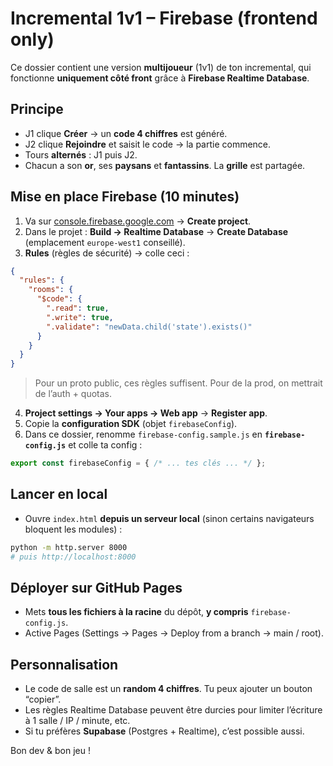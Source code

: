 # Incremental 1v1 – Firebase (frontend only)

Ce dossier contient une version **multijoueur** (1v1) de ton incremental, qui fonctionne **uniquement côté front** grâce à **Firebase Realtime Database**.

## Principe
- J1 clique **Créer** → un **code 4 chiffres** est généré.
- J2 clique **Rejoindre** et saisit le code → la partie commence.
- Tours **alternés** : J1 puis J2.
- Chacun a son **or**, ses **paysans** et **fantassins**. La **grille** est partagée.

## Mise en place Firebase (10 minutes)
1. Va sur [console.firebase.google.com](https://console.firebase.google.com) → **Create project**.
2. Dans le projet : **Build → Realtime Database** → **Create Database** (emplacement `europe-west1` conseillé).
3. **Rules** (règles de sécurité) → colle ceci :
```json
{
  "rules": {
    "rooms": {
      "$code": {
        ".read": true,
        ".write": true,
        ".validate": "newData.child('state').exists()"
      }
    }
  }
}
```
> Pour un proto public, ces règles suffisent. Pour de la prod, on mettrait de l’auth + quotas.

4. **Project settings → Your apps → Web app** → **Register app**.
5. Copie la **configuration SDK** (objet `firebaseConfig`).
6. Dans ce dossier, renomme `firebase-config.sample.js` en **`firebase-config.js`** et colle ta config :
```js
export const firebaseConfig = { /* ... tes clés ... */ };
```

## Lancer en local
- Ouvre `index.html` **depuis un serveur local** (sinon certains navigateurs bloquent les modules) :
```bash
python -m http.server 8000
# puis http://localhost:8000
```

## Déployer sur GitHub Pages
- Mets **tous les fichiers à la racine** du dépôt, **y compris** `firebase-config.js`.
- Active Pages (Settings → Pages → Deploy from a branch → main / root).

## Personnalisation
- Le code de salle est un **random 4 chiffres**. Tu peux ajouter un bouton “copier”.
- Les règles Realtime Database peuvent être durcies pour limiter l’écriture à 1 salle / IP / minute, etc.
- Si tu préfères **Supabase** (Postgres + Realtime), c’est possible aussi.

Bon dev & bon jeu !
